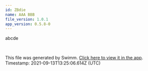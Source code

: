 ```yaml
---
id: ZBdie
name: AAA BBB
file_version: 1.0.1
app_version: 0.5.8-0
---
```


abcde

<br/>

This file was generated by Swimm. [Click here to view it in the app](http://localhost:5000/#/repos/ls4DA2fLasmQuEbT4ipw/docs/ZBdie). Timestamp: 2021-09-13T13:25:06.614Z (UTC)